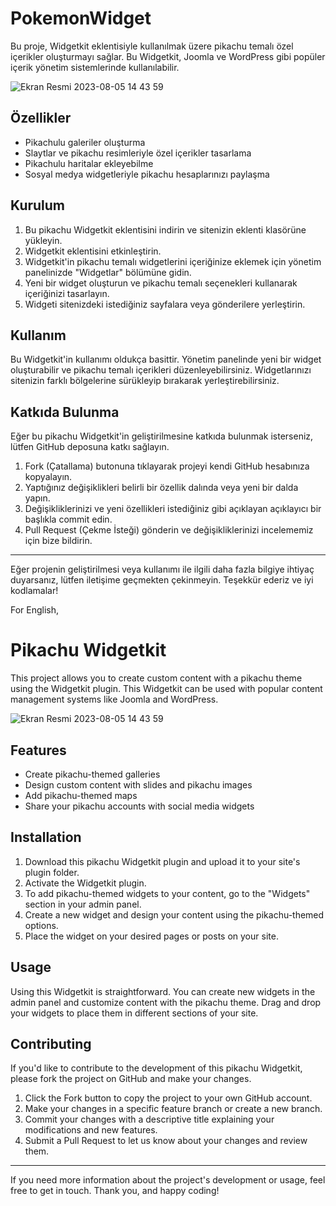 # PokemonWidget

Bu proje, Widgetkit eklentisiyle kullanılmak üzere pikachu temalı özel içerikler oluşturmayı sağlar. Bu Widgetkit, Joomla ve WordPress gibi popüler içerik yönetim sistemlerinde kullanılabilir.

![Ekran Resmi 2023-08-05 14 43 59](https://github.com/nsenasabirli/PokemonWidget/assets/72200463/6aaaffea-7ea8-44bf-8f73-1c521af39366)


## Özellikler

- Pikachulu galeriler oluşturma
- Slaytlar ve pikachu resimleriyle özel içerikler tasarlama
- Pikachulu haritalar ekleyebilme
- Sosyal medya widgetleriyle pikachu hesaplarınızı paylaşma

## Kurulum

1. Bu pikachu Widgetkit eklentisini indirin ve sitenizin eklenti klasörüne yükleyin.
2. Widgetkit eklentisini etkinleştirin.
3. Widgetkit'in pikachu temalı widgetlerini içeriğinize eklemek için yönetim panelinizde "Widgetlar" bölümüne gidin.
4. Yeni bir widget oluşturun ve pikachu temalı seçenekleri kullanarak içeriğinizi tasarlayın.
5. Widgeti sitenizdeki istediğiniz sayfalara veya gönderilere yerleştirin.

## Kullanım

Bu Widgetkit'in kullanımı oldukça basittir. Yönetim panelinde yeni bir widget oluşturabilir ve pikachu temalı içerikleri düzenleyebilirsiniz. Widgetlarınızı sitenizin farklı bölgelerine sürükleyip bırakarak yerleştirebilirsiniz.

## Katkıda Bulunma

Eğer bu pikachu Widgetkit'in geliştirilmesine katkıda bulunmak isterseniz, lütfen GitHub deposuna katkı sağlayın.

1. Fork (Çatallama) butonuna tıklayarak projeyi kendi GitHub hesabınıza kopyalayın.
2. Yaptığınız değişiklikleri belirli bir özellik dalında veya yeni bir dalda yapın.
3. Değişikliklerinizi ve yeni özellikleri istediğiniz gibi açıklayan açıklayıcı bir başlıkla commit edin.
4. Pull Request (Çekme İsteği) gönderin ve değişikliklerinizi incelememiz için bize bildirin.

---

Eğer projenin geliştirilmesi veya kullanımı ile ilgili daha fazla bilgiye ihtiyaç duyarsanız, lütfen iletişime geçmekten çekinmeyin. Teşekkür ederiz ve iyi kodlamalar!



For English,

# Pikachu Widgetkit

This project allows you to create custom content with a pikachu theme using the Widgetkit plugin. This Widgetkit can be used with popular content management systems like Joomla and WordPress.

![Ekran Resmi 2023-08-05 14 43 59](https://github.com/nsenasabirli/PokemonWidget/assets/72200463/6aaaffea-7ea8-44bf-8f73-1c521af39366)


## Features

- Create pikachu-themed galleries
- Design custom content with slides and pikachu images
- Add pikachu-themed maps
- Share your pikachu accounts with social media widgets

## Installation

1. Download this pikachu Widgetkit plugin and upload it to your site's plugin folder.
2. Activate the Widgetkit plugin.
3. To add pikachu-themed widgets to your content, go to the "Widgets" section in your admin panel.
4. Create a new widget and design your content using the pikachu-themed options.
5. Place the widget on your desired pages or posts on your site.

## Usage

Using this Widgetkit is straightforward. You can create new widgets in the admin panel and customize content with the pikachu theme. Drag and drop your widgets to place them in different sections of your site.

## Contributing

If you'd like to contribute to the development of this pikachu Widgetkit, please fork the project on GitHub and make your changes.

1. Click the Fork button to copy the project to your own GitHub account.
2. Make your changes in a specific feature branch or create a new branch.
3. Commit your changes with a descriptive title explaining your modifications and new features.
4. Submit a Pull Request to let us know about your changes and review them.

---

If you need more information about the project's development or usage, feel free to get in touch. Thank you, and happy coding!

